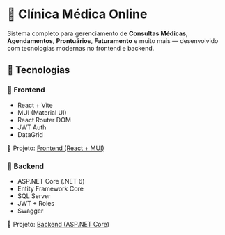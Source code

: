 # 🏥 Clínica Médica Online

Sistema completo para gerenciamento de **Consultas Médicas**, **Agendamentos**, **Prontuários**, **Faturamento** e muito mais — desenvolvido com tecnologias modernas no frontend e backend.

## 🔹 Tecnologias

### 🔸 Frontend  
- React + Vite  
- MUI (Material UI)  
- React Router DOM  
- JWT Auth  
- DataGrid  

🔗 Projeto: [Frontend (React + MUI)](https://lnkd.in/dJvWJJnM)

### 🔸 Backend  
- ASP.NET Core (.NET 6)  
- Entity Framework Core  
- SQL Server  
- JWT + Roles  
- Swagger

🔗 Projeto: [Backend (ASP.NET Core)](https://lnkd.in/dPQnPAT8)
